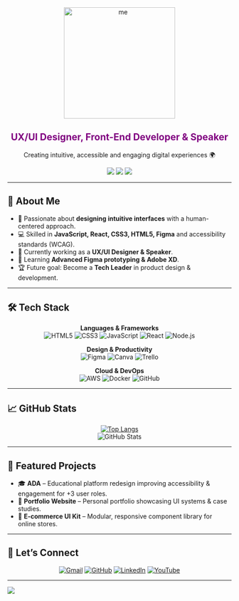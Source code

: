 

<!-- Foto y título -->
<div>    
<div align="center">
	<a href="https://www.linkedin.com/in/vanessamarlenemsanchez/">
  <img src="https://github.com/user-attachments/assets/19c1d9ac-605a-4208-b1a9-0ddc5b5120bc" alt="me" width="250"/> </a>
  <h2 style="color: purple;">UX/UI Designer, Front-End Developer & Speaker</h2>
  <p>Creating intuitive, accessible and engaging digital experiences 🌍</p>

  <!-- Botones -->
  <a href="https://www.linkedin.com/in/vanessamarlenemsanchez/"><img src="https://img.shields.io/badge/LinkedIn-0077B5?style=for-the-badge&logo=linkedin&logoColor=white"/></a>
  <a href="https://vanessa-portfolio.com"><img src="https://img.shields.io/badge/Portfolio-800080?style=for-the-badge&logo=About.me&logoColor=white"/></a>
  <a href="https://github.com/MarleneMS09"><img src="https://img.shields.io/badge/GitHub-000?style=for-the-badge&logo=github&logoColor=white"/></a>
</div>


---

## 💜 About Me
- 🎨 Passionate about **designing intuitive interfaces** with a human-centered approach.  
- 💻 Skilled in **JavaScript, React, CSS3, HTML5, Figma** and accessibility standards (WCAG).  
- 🚀 Currently working as a **UX/UI Designer & Speaker**.  
- 🌱 Learning **Advanced Figma prototyping & Adobe XD**.  
- 🏆 Future goal: Become a **Tech Leader** in product design & development.  

---

## 🛠 Tech Stack
<div align="center">

**Languages & Frameworks**  
![HTML5](https://img.shields.io/badge/html5-%23E34F26.svg?style=for-the-badge&logo=html5&logoColor=white)
![CSS3](https://img.shields.io/badge/css3-%231572B6.svg?style=for-the-badge&logo=css3&logoColor=white)
![JavaScript](https://img.shields.io/badge/javascript-%23323330.svg?style=for-the-badge&logo=javascript&logoColor=%23F7DF1E)
![React](https://img.shields.io/badge/react-%2320232a.svg?style=for-the-badge&logo=react&logoColor=%2361DAFB)
![Node.js](https://img.shields.io/badge/node.js-%2343853D.svg?style=for-the-badge&logo=node.js&logoColor=white)

**Design & Productivity**  
![Figma](https://img.shields.io/badge/figma-%23F24E1E.svg?style=for-the-badge&logo=figma&logoColor=white)
![Canva](https://img.shields.io/badge/Canva-%2300C4CC.svg?style=for-the-badge&logo=Canva&logoColor=white)
![Trello](https://img.shields.io/badge/Trello-%23026AA7.svg?style=for-the-badge&logo=Trello&logoColor=white)

**Cloud & DevOps**  
![AWS](https://img.shields.io/badge/AWS-%23FF9900.svg?style=for-the-badge&logo=amazon-aws&logoColor=white)
![Docker](https://img.shields.io/badge/docker-%230db7ed.svg?style=for-the-badge&logo=docker&logoColor=white)
![GitHub](https://img.shields.io/badge/github-%23121011.svg?style=for-the-badge&logo=github&logoColor=white)

</div>

---

## 📈 GitHub Stats
<div align="center">
  
[![Top Langs](https://github-readme-stats.vercel.app/api/top-langs/?username=MarleneMS09&layout=compact&theme=radical)](https://github.com/anuraghazra/github-readme-stats)  
![GitHub Stats](https://github-readme-stats.vercel.app/api?username=MarleneMS09&show_icons=true&theme=radical&count_private=true)

</div>

---

## 🌟 Featured Projects
- 🎓 **ADA** – Educational platform redesign improving accessibility & engagement for +3 user roles.  
- 💼 **Portfolio Website** – Personal portfolio showcasing UI systems & case studies.  
- 🛒 **E-commerce UI Kit** – Modular, responsive component library for online stores.  

---

## 🤝 Let’s Connect
<div align="center">
  <a href="mailto:marlenemsanchez05@gmail.com"><img src="https://img.icons8.com/bubbles/50/000000/gmail.png" alt="Gmail"/></a>
  <a href="https://github.com/MarleneMS09"><img src="https://img.icons8.com/bubbles/50/000000/github.png" alt="GitHub"/></a>
  <a href="https://www.linkedin.com/in/vanessamarlenemsanchez/"><img src="https://img.icons8.com/bubbles/50/000000/linkedin.png" alt="LinkedIn"/></a>
  <a href="https://www.youtube.com/channel/UCpfIuDl1aVmxScz1KatI5XA"><img src="https://img.icons8.com/bubbles/50/000000/youtube.png" alt="YouTube"/></a>
</div>

---

<!-- Footer con efecto -->
<img src="https://capsule-render.vercel.app/api?type=waving&color=800080&height=150&section=footer"/>



